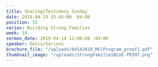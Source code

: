 ```yaml
---
title: Sharing/Testimony Sunday
date: 2019-04-19 15:45:00 -04:00
position: 52
series: Building Strong Families
week: 14
sermon_date: 2019-04-14 11:00:00 -04:00
speaker: Denis/Various
brochure_file: "/uploads/04142019_MCCProgram_proof1.pdf"
thumbnail_image: "/uploads/StrongFamiliesBLUE-PRINT.png"
---
```


